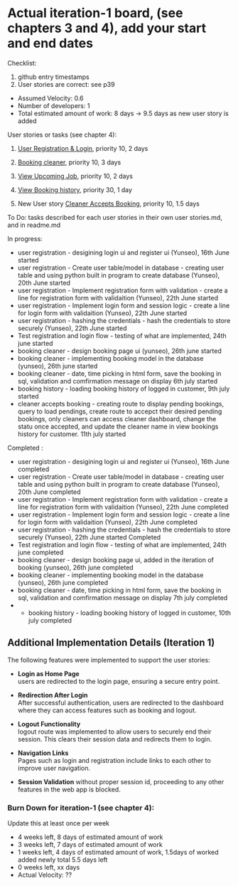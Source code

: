 # Actual iteration-1 board, (see chapters 3 and 4), add your start and end dates 

Checklist: 
1. github entry timestamps
2. User stories are correct: see p39

* Assumed Velocity: 0.6 
* Number of developers: 1
* Total estimated amount of work: 8 days -> 9.5 days as new user story is added

User stories or tasks (see chapter 4):
1. [User Registration & Login](user_stories/iteration1_users_registration), priority 10, 2 days

2. [Booking cleaner](user_stories/iteration1_book_a_cleaner), priority 10, 3 days

3. [View Upcoming Job](user_stories/iteration1_view_upcoming_job), priority 10, 2 days

4. [View Booking history](user_stories/iteration1_view_booking_history), priority 30, 1 day

5. New User story [Cleaner Accepts Booking](user_stories/iteration1_cleaner_accept_booking.md), priority 10, 1.5 days
   
To Do: tasks described for each user stories in their own user stories.md, and in readme.md


In progress:
* user registration - desigining login ui and register ui (Yunseo), 16th June started  
* user registration - Create user table/model in database - creating user table and using python built in program to create database (Yunseo), 20th June started  
* user registration - Implement registration form with validation - create a line for registration form with validaition (Yunseo), 22th June started  
* user registration - Implement login form and session logic - create a line for login form with validaition (Yunseo), 22th June started  
* user registration - hashing the credentials - hash the credentials to store securely (Yunseo), 22th June started  
* Test registration and login flow - testing of what are implemented, 24th june started  
* booking cleaner - design booking page ui (yunseo), 26th june started  
* booking cleaner - implementing booking model in the database (yunseo), 26th june started
* booking cleaner - date, time picking in html form, save the booking in sql, validation and comfirmation message on display 6th july started
* booking history - loading booking history of logged in customer, 9th july started
* cleaner accepts booking - creating route to display pending bookings, query to load pendings, create route to accepct their desired pending bookings, only cleaners can access cleaner dashboard, change the statu once accepted, and update the cleaner name in view bookings history for customer. 11th july started

  
Completed :
* user registration - desigining login ui and register ui (Yunseo), 16th June completed
* user registration - Create user table/model in database - creating user table and using python built in program to create database (Yunseo), 20th June completed  
* user registration - Implement registration form with validation - create a line for registration form with validaition (Yunseo), 22th June completed  
* user registration - Implement login form and session logic - create a line for login form with validaition (Yunseo), 22th June completed
* user registration - hashing the credentials - hash the credentials to store securely (Yunseo), 22th June started
Completed
* Test registration and login flow - testing of what are implemented, 24th june completed
* booking cleaner - design booking page ui, added in the iteration of booking (yunseo), 26th june completed
* booking cleaner - implementing booking model in the database (yunseo), 26th june completed
* booking cleaner - date, time picking in html form, save the booking in sql, validation and comfirmation message on display 7th july completed
* * booking history - loading booking history of logged in customer, 10th july completed

## Additional Implementation Details (Iteration 1)

The following features were implemented to support the user stories:

- **Login as Home Page**  
  users are redirected to the login page, ensuring a secure entry point.

- **Redirection After Login**  
  After successful authentication, users are redirected to the dashboard where they can access features such as booking and   logout.

- **Logout Functionality**  
  logout route was implemented to allow users to securely end their session. This clears their session data and redirects     them to login.

- **Navigation Links**  
  Pages such as login and registration include links to each other to improve user navigation.

- **Session Validation**
  without proper session id, proceeding to any other features in the web app is blocked.


### Burn Down for iteration-1 (see chapter 4):
Update this at least once per week
* 4 weeks left, 8 days of estimated amount of work 
* 3 weeks left, 7 days of estimated amount of work
* 1 weeks left, 4 days of estimated amount of work, 1.5days of worked added newly total 5.5 days left
* 0 weeks left, xx days
* Actual Velocity: ?? 
